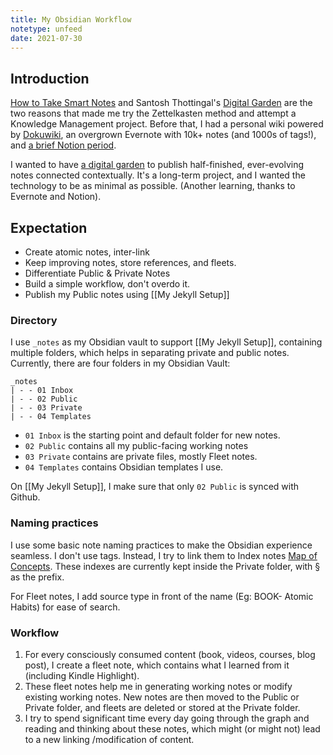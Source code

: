 ```yaml
---
title: My Obsidian Workflow
notetype: unfeed
date: 2021-07-30
---
```


## Introduction
[How to Take Smart Notes](https://www.amazon.com/How-Take-Smart-Notes-Nonfiction/dp/1542866502) and Santosh Thottingal's [Digital Garden](https://docs.thottingal.in/) are the two reasons that made me try the Zettelkasten method and attempt a Knowledge Management project. Before that, I had a personal wiki powered by [Dokuwiki](https://www.dokuwiki.org/dokuwiki), an overgrown Evernote with 10k+ notes (and 1000s of tags!), and [a brief Notion period](https://hfactor.medium.com/building-slip-box-using-notion-a53b045c6f40).

I wanted to have [a digital garden](https://maggieappleton.com/garden-history) to publish half-finished, ever-evolving notes connected contextually. It's a long-term project, and I wanted the technology to be as minimal as possible. (Another learning, thanks to Evernote and Notion). 

## Expectation
- Create atomic notes, inter-link
- Keep improving notes, store references, and fleets.
- Differentiate Public & Private Notes
- Build a simple workflow, don't overdo it.
- Publish my Public notes using [[My Jekyll Setup]] 

### Directory
I use `_notes` as my Obsidian vault to support [[My Jekyll Setup]], containing multiple folders, which helps in separating private and public notes. Currently, there are four folders in my Obsidian Vault:

```
_notes
| - - 01 Inbox
| - - 02 Public
| - - 03 Private
| - - 04 Templates
```

- `01 Inbox` is the starting point and default folder for new notes.
- `02 Public` contains all my public-facing working notes
- `03 Private` contains are private files, mostly Fleet notes.
- `04 Templates` contains Obsidian templates I use.

On [[My Jekyll Setup]], I make sure that only `02 Public` is synced with Github.

### Naming practices 
I use some basic note naming practices to make the Obsidian experience seamless. I don't use tags. Instead, I try to link them to Index notes [Map of Concepts](https://forum.obsidian.md/t/a-case-for-mocs/2418). These indexes are currently kept inside the Private folder, with § as the prefix.

For Fleet notes, I add source type in front of the name (Eg: BOOK- Atomic Habits) for ease of search.

### Workflow
1. For every consciously consumed content (book, videos, courses, blog post), I create a fleet note, which contains what I learned from it (including Kindle Highlight). 
2. These fleet notes help me in generating working notes or modify existing working notes. New notes are then moved to the Public or Private folder, and fleets are deleted or stored at the Private folder. 
3. I try to spend significant time every day going through the graph and reading and thinking about these notes, which might (or might not) lead to a new linking /modification of content. 